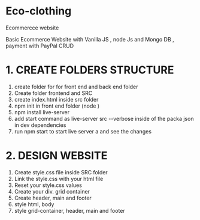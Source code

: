 # Eco-clothing

Ecommercce website

Basic Ecommerce Website with Vanilla JS , node Js and Mongo DB , payment with PayPal
CRUD

# 1. CREATE FOLDERS STRUCTURE

1.  create folder for for front end and back end folder
2.  Create folder frontend and SRC
3.  create index.html inside src folder
4.  npm init in front end folder (node )
5.  npm install live-server
6.  add start command as live-server src --verbose inside of the packa json in dev dependencies
7.  run npm start to start live server a and see the changes

# 2. DESIGN WEBSITE

1. Create style.css file inside SRC folder
2. Link the style.css with your html file
3. Reset your style.css values
4. Create your div. grid container
5. Create header, main and footer
6. style html, body
7. style grid-container, header, main and footer
